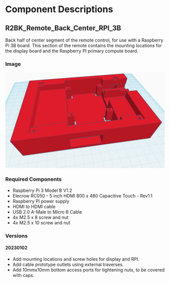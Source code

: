 # Component Descriptions

## R2BK_Remote_Back_Center_RPI_3B

Back half of center segment of the remote control, for use with a Raspberry Pi 3B board. This
section of the remote contains the mounting locations for the display board and the Raspberry PI
primary compute board.

### Image

![alt text](https://github.com/eroberts00/droid-r2bk/blob/main/lib/stl/R2BK_Remote_Back_Center_RPI_3B.png?raw=true)

### Required Components

- Raspberry Pi 3 Model B V1.2
- Elecrow RC050 - 5 inch HDMI 800 x 480 Capacitive Touch - Rev1.1
- Raspberry PI power supply
- HDMI to HDMI cable
- USB 2.0 A-Male to Micro B Cable
- 4x M2.5 x 8 screw and nut
- 4x M2.5 x 10 screw and nut

### Versions

#### 20230102

- Add mounting locations and screw holes for display and RPI.
- Add cable prototype outlets using external traverses.
- Add 10mmx10mm bottom access ports for tightening nuts, to be covered with caps.
